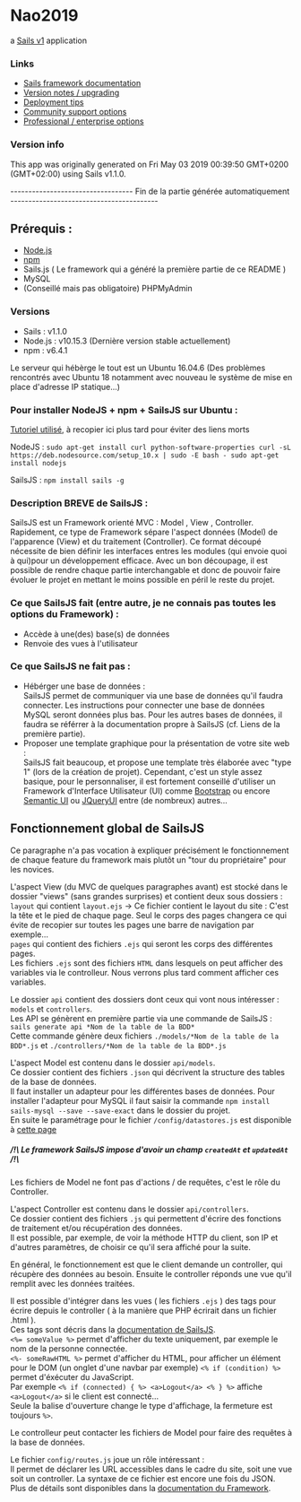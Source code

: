 # Nao2019

a [Sails v1](https://sailsjs.com) application


### Links

+ [Sails framework documentation](https://sailsjs.com/get-started)
+ [Version notes / upgrading](https://sailsjs.com/documentation/upgrading)
+ [Deployment tips](https://sailsjs.com/documentation/concepts/deployment)
+ [Community support options](https://sailsjs.com/support)
+ [Professional / enterprise options](https://sailsjs.com/enterprise)


### Version info

This app was originally generated on Fri May 03 2019 00:39:50 GMT+0200 (GMT+02:00) using Sails v1.1.0.

---------------------------------- Fin de la partie générée automatiquement -----------------------------------------

## Prérequis :
 + [Node.js](https://nodejs.org/fr/)
 + [npm](https://www.npmjs.com/)
 + Sails.js ( Le framework qui a généré la première partie de ce README )
 + MySQL
 + (Conseillé mais pas obligatoire) PHPMyAdmin

### Versions
 + Sails : v1.1.0
 + Node.js : v10.15.3 (Dernière version stable actuellement)
 + npm : v6.4.1

Le serveur qui hébèrge le tout est un Ubuntu 16.04.6 (Des problèmes rencontrés avec Ubuntu 18 notamment avec nouveau le système de mise en place d'adresse IP statique...)

### Pour installer NodeJS + npm + SailsJS sur Ubuntu :
  [Tutoriel utilisé](https://tecadmin.net/install-latest-nodejs-npm-on-ubuntu/), à recopier ici plus tard pour éviter des liens morts
  
  NodeJS : `sudo apt-get install curl python-software-properties
  curl -sL https://deb.nodesource.com/setup_10.x | sudo -E bash -
  sudo apt-get install nodejs`

  SailsJS : `npm install sails -g`

### Description BREVE de SailsJS : 
SailsJS est un Framework orienté MVC : Model , View , Controller.  
Rapidement, ce type de Framework sépare l'aspect données (Model) de l'apparence (View) et du traitement (Controller).
Ce format découpé nécessite de bien définir les interfaces entres les modules (qui envoie quoi à qui)pour un développement efficace.
Avec un bon découpage, il est possible de rendre chaque partie interchangable et donc de pouvoir faire évoluer le projet en mettant le moins possible en péril le reste du projet.

### Ce que SailsJS fait (entre autre, je ne connais pas toutes les options du Framework) :
  + Accède à une(des) base(s) de données
  + Renvoie des vues à l'utilisateur
  
### Ce que SailsJS ne fait pas :
  + Hébérger une base de données :  
SailsJS permet de communiquer via une base de données qu'il faudra connecter. Les instructions pour connecter une base de données MySQL seront données plus bas. Pour les autres bases de données, il faudra se référrer à la documentation propre à SailsJS (cf. Liens de la première partie).
  + Proposer une template graphique pour la présentation de votre site web :  
SailsJS fait beaucoup, et propose une template très élaborée avec "type 1" (lors de la création de projet).
Cependant, c'est un style assez basique, pour le personnaliser, il est fortement conseillé d'utiliser un Framework d'Interface Utilisateur (UI) comme [Bootstrap](https://getbootstrap.com/) ou encore [Semantic UI](https://semantic-ui.com/) ou [JQueryUI](https://jqueryui.com/) entre (de nombreux) autres... 

## Fonctionnement global de SailsJS
Ce paragraphe n'a pas vocation à expliquer précisément le fonctionnement de chaque feature du framework mais plutôt un "tour du propriétaire" pour les novices.

L'aspect View (du MVC de quelques paragraphes avant) est stocké dans le dossier "views" (sans grandes surprises) et contient deux sous dossiers :  
`layout` qui contient `layout.ejs` -> Ce fichier contient le layout du site : C'est la tête et le pied de chaque page. Seul le corps des pages changera ce qui évite de recopier sur toutes les pages une barre de navigation par exemple...  
`pages` qui contient des fichiers `.ejs` qui seront les corps des différentes pages.  
Les fichiers `.ejs` sont des fichiers `HTML` dans lesquels on peut afficher des variables via le controlleur. Nous verrons plus tard comment afficher ces variables.  

Le dossier `api` contient des dossiers dont ceux qui vont nous intéresser : `models` et `controllers`.  
Les API se génèrent en première partie via une commande de SailsJS : `sails generate api *Nom de la table de la BDD*`  
Cette commande génère deux fichiers `./models/*Nom de la table de la BDD*.js` et `./controllers/*Nom de la table de la BDD*.js`

L'aspect Model est contenu dans le dossier `api/models`.  
Ce dossier contient des fichiers `.json` qui décrivent la structure des tables de la base de données.  
Il faut installer un adapteur pour les différentes bases de données.  Pour installer l'adapteur pour MySQL il faut saisir la commande `npm install sails-mysql --save --save-exact` dans le dossier du projet.  
En suite le paramétrage pour le fichier `/config/datastores.js` est disponible à [cette page](https://sailsjs.com/documentation/reference/configuration/sails-config-datastores#?using-a-local-mysql-database-in-development)  
##### /!\ Le framework SailsJS impose d'avoir un champ `createdAt` et `updatedAt` /!\   
Les fichiers de Model ne font pas d'actions / de requêtes, c'est le rôle du Controller.  

L'aspect Controller est contenu dans le dossier `api/controllers`.  
Ce dossier contient des fichiers `.js` qui permettent d'écrire des fonctions de traitement et/ou récupération des données.  
Il est possible, par exemple, de voir la méthode HTTP du client, son IP et d'autres paramètres, de choisir ce qu'il sera affiché pour la suite.  

En général, le fonctionnement est que le client demande un controller, qui récupère des données au besoin. Ensuite le controller réponds une vue qu'il remplit avec les données traitées.

Il est possible d'intégrer dans les vues ( les fichiers `.ejs` ) des tags pour écrire depuis le controller ( à la manière que PHP écrirait dans un fichier .html ).  
Ces tags sont décris dans la [documentation de SailsJS](https://sailsjs.com/documentation/concepts/views/locals).  
`<%= someValue %>` permet d'afficher du texte uniquement, par exemple le nom de la personne connectée.  
`<%- someRawHTML %>` permet d'afficher du HTML, pour afficher un élément pour le DOM (un onglet d'une navbar par exemple)
`<% if (condition) %>` permet d'éxécuter du JavaScript.  
Par exemple `<% if (connected) { %> <a>Logout</a> <% } %>` affiche `<a>Logout</a>` si le client est connecté...   
Seule la balise d'ouverture change le type d'affichage, la fermeture est toujours `%>`.

Le controlleur peut contacter les fichiers de Model pour faire des requêtes à la base de données.

Le fichier `config/routes.js` joue un rôle intéressant :  
Il permet de déclarer les URL accessibles dans le cadre du site, soit une vue soit un controller. La syntaxe de ce fichier est encore une fois du JSON. Plus de détails sont disponibles dans la [documentation du Framework](https://sailsjs.com/documentation/concepts/routes).

<!-- Internally, Sails used [`sails-generate@1.16.8`](https://github.com/balderdashy/sails-generate/tree/v1.16.8/lib/core-generators/new). -->



<!--
Note:  Generators are usually run using the globally-installed `sails` CLI (command-line interface).  This CLI version is _environment-specific_ rather than app-specific, thus over time, as a project's dependencies are upgraded or the project is worked on by different developers on different computers using different versions of Node.js, the Sails dependency in its package.json file may differ from the globally-installed Sails CLI release it was originally generated with.  (Be sure to always check out the relevant [upgrading guides](https://sailsjs.com/upgrading) before upgrading the version of Sails used by your app.  If you're stuck, [get help here](https://sailsjs.com/support).)
-->

